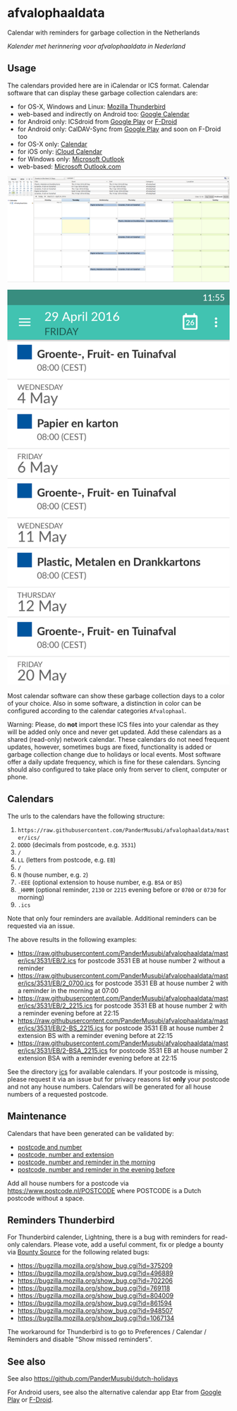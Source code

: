 afvalophaaldata
===============

Calendar with reminders for garbage collection in the Netherlands

_Kalender met herinnering voor afvalophaaldata in Nederland_



Usage
-----

The calendars provided here are in iCalendar or ICS format. Calendar software that can display these garbage collection calendars are:
* for OS-X, Windows and Linux: [Mozilla Thunderbird](https://www.mozilla.org/thunderbird/)
* web-based and indirectly on Android too: [Google Calendar](https://google.com/calendar)
* for Android only: ICSdroid from [Google Play](https://play.google.com/store/apps/details?id=at.bitfire.icsdroid) or [F-Droid](https://f-droid.org/repository/browse/?fdfilter=calendar&fdid=at.bitfire.icsdroid)
* for Android only: CalDAV-Sync from [Google Play](https://play.google.com/store/apps/details?id=org.dmfs.caldav.lib) and soon on F-Droid too
* for OS-X only: [Calendar](https://www.apple.com/osx/apps/#calendar)
* for iOS only: [iCloud Calendar](https://www.apple.com/icloud/#ccm)
* for Windows only: [Microsoft Outlook](https://products.office.com/outlook)
* web-based: [Microsoft Outlook.com](https://outlook.com)

[![example](example.png?raw=true)](https://raw.githubusercontent.com/PanderMusubi/afvalophaaldata/master/example.png)

[![example-mobile](example-mobile.png?raw=true)](https://raw.githubusercontent.com/PanderMusubi/afvalophaaldata/master/example-mobile.png)

Most calendar software can show these garbage collection days to a color of your choice. Also in some software, a distinction in color can be configured according to the calendar categories `Afvalophaal`.

Warning: Please, do **not** import these ICS files into your calendar as they will be added only once and never get updated. Add these calendars as a shared (read-only) network calendar. These calendars do not need frequent updates, however, sometimes bugs are fixed, functionality is added or garbage collection change due to holidays or local events. Most software offer a daily update frequency, which is fine for these calendars. Syncing should also configured to take place only from server to client, computer or phone.


Calendars
---------

The urls to the calendars have the following structure:
1. `https://raw.githubusercontent.com/PanderMusubi/afvalophaaldata/master/ics/`
2. `DDDD` (decimals from postcode, e.g. `3531`)
3. `/`
4. `LL` (letters from postcode, e.g. `EB`)
5. `/`
6. `N` (house number, e.g. `2`)
7. `-EEE` (optional extension to house number, e.g. `BSA` or `BS`)
8. `_HHMM` (optional reminder, `2130` or `2215` evening before or `0700` or `0730` for morning)
9. `.ics` 

Note that only four reminders are available. Additional reminders can be requested via an issue.

The above results in the following examples:
* https://raw.githubusercontent.com/PanderMusubi/afvalophaaldata/master/ics/3531/EB/2.ics for postcode 3531 EB at house number 2 without a reminder
* https://raw.githubusercontent.com/PanderMusubi/afvalophaaldata/master/ics/3531/EB/2_0700.ics for postcode 3531 EB at house number 2 with a reminder in the morning at 07:00
* https://raw.githubusercontent.com/PanderMusubi/afvalophaaldata/master/ics/3531/EB/2_2215.ics for postcode 3531 EB at house number 2 with a reminder evening before at 22:15
* https://raw.githubusercontent.com/PanderMusubi/afvalophaaldata/master/ics/3531/EB/2-BS_2215.ics for postcode 3531 EB at house number 2 extension BS with a reminder evening before at 22:15
* https://raw.githubusercontent.com/PanderMusubi/afvalophaaldata/master/ics/3531/EB/2-BSA_2215.ics for postcode 3531 EB at house number 2 extension BSA with a reminder evening before at 22:15

See the directory [ics](ics) for available calendars. If your postcode is missing, please request it via an issue but for privacy reasons list **only** your postcode and not any house numbers. Calendars will be generated for all house numbers of a requested postcode.


Maintenance
-----------

Calendars that have been generated can be validated by:
* [postcode and number](http://severinghaus.org/projects/icv/?url=https%3A%2F%2Fraw.githubusercontent.com%2FPanderMusubi%2Fafvalophaaldata%2Fmaster%2Fics%2F3524%2FDZ%2F172.ics)
* [postcode, number and extension](http://severinghaus.org/projects/icv/?url=https%3A%2F%2Fraw.githubusercontent.com%2FPanderMusubi%2Fafvalophaaldata%2Fmaster%2Fics%2F3521%2FVX%2F90-BS.ics)
* [postcode, number and reminder in the morning](http://severinghaus.org/projects/icv/?url=https%3A%2F%2Fraw.githubusercontent.com%2FPanderMusubi%2Fafvalophaaldata%2Fmaster%2Fics%2F3521%2FEC%2F17_0700.ics)
* [postcode, number and reminder in the evening before](http://severinghaus.org/projects/icv/?url=https%3A%2F%2Fraw.githubusercontent.com%2FPanderMusubi%2Fafvalophaaldata%2Fmaster%2Fics%2F3521%2FEC%2F17_2215.ics)

Add all house numbers for a postcode via https://www.postcode.nl/POSTCODE where POSTCODE is a Dutch postcode without a space.


Reminders Thunderbird
---------------------

For Thunderbird calender, Lightning, there is a bug with reminders for read-only calendars. Please vote, add a useful comment, fix or pledge a bounty via [Bounty Source](https://www.bountysource.com/teams/thunderbird/issues) for the following related bugs:
* https://bugzilla.mozilla.org/show_bug.cgi?id=375209
* https://bugzilla.mozilla.org/show_bug.cgi?id=496889
* https://bugzilla.mozilla.org/show_bug.cgi?id=702206
* https://bugzilla.mozilla.org/show_bug.cgi?id=769118
* https://bugzilla.mozilla.org/show_bug.cgi?id=804009
* https://bugzilla.mozilla.org/show_bug.cgi?id=861594
* https://bugzilla.mozilla.org/show_bug.cgi?id=948507
* https://bugzilla.mozilla.org/show_bug.cgi?id=1067134

The workaround for Thunderbird is to go to Preferences / Calendar / Reminders and disable "Show missed reminders".


See also
--------

See also https://github.com/PanderMusubi/dutch-holidays

For Android users, see also the alternative calendar app Etar from [Google Play](https://play.google.com/store/apps/details?id=ws.xsoh.etar) or [F-Droid](https://f-droid.org/repository/browse/?fdid=ws.xsoh.etar).
